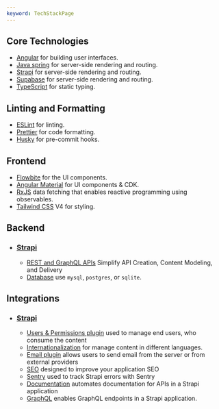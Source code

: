 ```yaml
---
keyword: TechStackPage
---
```


## Core Technologies

- [Angular](https://angular.dev/) for building user interfaces.
- [Java spring](https://spring.io) for server-side rendering and routing.
- [Strapi](https://strapi.io/) for server-side rendering and routing.
- [Supabase](http://supabase.com/) for server-side rendering and routing.
- [TypeScript](https://www.typescriptlang.org/) for static typing.

## Linting and Formatting

- [ESLint](https://eslint.org/) for linting.
- [Prettier](https://prettier.io/) for code formatting.
- [Husky](https://typicode.github.io/husky/#/) for pre-commit hooks.

## Frontend

- [Flowbite](https://flowbite.com/) for the UI components.
- [Angular Material](https://material.angular.dev/) for UI components & CDK.
- [RxJS](https://rxjs.dev/) data fetching that enables reactive programming using observables.
- [Tailwind CSS](https://tailwindcss.com/) V4 for styling.

## Backend

- ### <u>Strapi</u>
  
  - [REST and GraphQL APIs](https://strapi.io/create-apis) Simplify API Creation, Content Modeling, and Delivery
  - [Database](https://docs.strapi.io/cloud/advanced/database#configuration) use `mysql`, `postgres`, or `sqlite`.


## Integrations

- ### <u>Strapi</u>
  
  - [Users & Permissions plugin](https://docs.strapi.io/user-docs/plugins/strapi-plugins#users-and-permissions) used to manage end users, who consume the content
  - [Internationalization](https://docs.strapi.io/user-docs/plugins/strapi-plugins#i18n) for manage content in different languages.
  - [Email plugin](https://docs.strapi.io/user-docs/plugins/strapi-plugins#email) allows users to send email from the server or from external providers
  - [SEO](https://docs.strapi.io/user-docs/plugins/strapi-plugins#seo/) designed to improve your application SEO
  - [Sentry](https://docs.strapi.io/user-docs/plugins/strapi-plugins#sentry) used to track Strapi errors with Sentry
  - [Documentation](https://docs.strapi.io/user-docs/plugins/strapi-plugins#documentation) automates documentation for APIs in a Strapi application
  - [GraphQL](https://docs.strapi.io/user-docs/plugins/strapi-plugins#graphql) enables GraphQL endpoints in a Strapi application.
